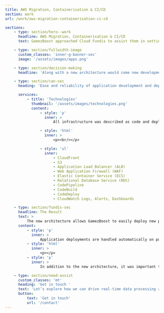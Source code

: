 ```yaml
---
title: AWS Migration, Containerisation & CI/CD
section: work
url: /work/aws-migration-containerisation-ci-cd

sections:
    - type: section/hero--work
      headline: AWS Migration, Containerisation & CI/CD
      text: GamezBoost approached Cloud Fundis to assist them in setting up an AWS environment that is secure, scalable, and helps them serve their customers as the business grows.

    - type: section/fullwidth-image
      custom_classes: 'inner-g-banner-sec'
      image: '/assets/images/apps.png'

    - type: section/decision-making
      headline: 'Along with a new architecture would come new development practices and a completely new developer experience.'

    - type: section/can-sec
      heading: 'Ease and reliability of application development and deployment were other key factors to be considered.'

      services:
          - title: 'Technologies'
            thumbnail: '/assets/images/technologies.png'
            content:
                - style: 'p'
                  inner: >
                      All infrastructure was described as code and deployed using Hashicorp Terraform, with the new architecture designed around the following key AWS technologies:

                - style: 'html'
                  inner: >
                      <p><br/></p>

                - style: 'ul'
                  inner:
                      - CloudFront
                      - S3
                      - Application Load Balancer (ALB)
                      - Web Application Firewall (WAF)
                      - Elastic Container Service (ECS)
                      - Relational Database Service (RDS)
                      - CodePipeline
                      - CodeBuild
                      - CodeDeploy
                      - CloudWatch Logs, Alerts, Dashboards

    - type: section/fundis-sec
      headline: The Result
      text: >
          The new architecture allows GamezBoost to easily deploy new partner sites via Terraform automation and quickly scale to meet demand through ECS and Autoscaling.
      content:
          - style: 'p'
            inner: >
                Application deployments are handled automatically on push via integration of the Code* family of services with source control. CodePipeline handles taking a deployment package through pre-release environments, prior to a production deployment, to ensure that any incorrect changes don’t make it to production.
          - style: 'html'
            inner: >
                <p></p>
          - style: 'p'
            inner: >
                In addition to the new architecture, it was important to ensure that the application developers were set up for success. Cloud Fundis assisted with setting up a new Docker-based development environment for all developers and getting them up to speed with the new processes.

    - type: section/need-assist
      custom_classes: 'mt'
      heading: 'Get in touch '
      text: 'Let’s explore how we can drive real-time data processing and seamless cluster reliability for your business.'
      button:
          text: 'Get in touch'
          url: '/contact'
---
```

